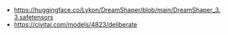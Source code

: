 - https://huggingface.co/Lykon/DreamShaper/blob/main/DreamShaper_3.3.safetensors
- https://civitai.com/models/4823/deliberate